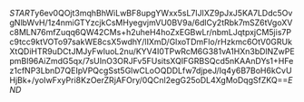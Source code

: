$START$y6ev0QOjt3mqhBhWiLwBF8upgYWxx5sL7lJIXZ9pJxJ5KA7LDdc5OvgNlbWvH/1z4nmiGTYzcjkCsMHyegvjmVU0BV9a/6dlCy2tRbk7mSZ6tVgoXVc8MLN76mfZuqq6QW42CMs+h2uheH4hoZxEGBwLr/nbmLJqtpxjCM5jis7Pc9tcc9ktVOTo97sakWE8csX5wdhY/lIXmD/GlxoTDmFlo/rHzkmc6OtV0GRUkXtQDiHTR9uDCtJMJyFwIuoL2nu/KYV4I0TPwRcM6G381vA1HXn3bDlNZwPEpmBl96AiZmdG5qx/7sUInO3ORJFv5FUsitsXQIFGRBSQcd5nKAAnDYs1+HFez1cfNP3LbnD7QEIpVPQcgSst5GlwCLoOQDDLfw7djpeJ/Iq4y6B7BoH6kCvUHjBk+/yoIwFxyPri8KzOerZRjAFOry/0QCnl2egG25oDL4XgMoDqgSfZKQ==$END$